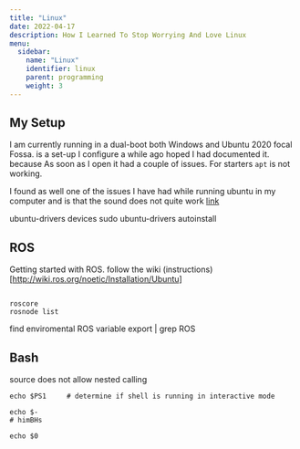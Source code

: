 ```yaml
---
title: "Linux"
date: 2022-04-17
description: How I Learned To Stop Worrying And Love Linux 
menu:
  sidebar:
    name: "Linux"
    identifier: linux
    parent: programming
    weight: 3
---
```


<!--
## How I Learned To Stop Worrying And Love linux
-->

## My Setup 

I am currently running in a dual-boot both Windows and Ubuntu 2020 focal Fossa. is a set-up I configure a while ago hoped I had documented it. because As soon as I open it had a couple of issues. For starters ```apt``` is not working. 


I found as well one of the issues I have had while running ubuntu in my computer and is  that the sound does not quite work [link](https://askubuntu.com/questions/926463/subwoofer-doest-work-in-lenovo-y700)

ubuntu-drivers devices
sudo ubuntu-drivers autoinstall



## ROS 
Getting started with ROS. follow the wiki (instructions)[http://wiki.ros.org/noetic/Installation/Ubuntu]


```

roscore
rosnode list

```

find enviromental ROS variable 
export | grep ROS




## Bash 

source does not allow nested calling

```
echo $PS1     # determine if shell is running in interactive mode

echo $-
# himBHs

echo $0
```



